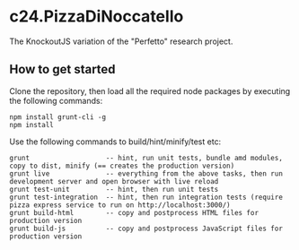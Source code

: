 # c24.PizzaDiNoccatello

The KnockoutJS variation of the "Perfetto" research project.


## How to get started

Clone the repository, then load all the required node packages by executing the following commands:

    npm install grunt-cli -g
	npm install

Use the following commands to build/hint/minify/test etc:

	grunt                   -- hint, run unit tests, bundle amd modules, copy to dist, minify (== creates the production version)
	grunt live              -- everything from the above tasks, then run development server and open browser with live reload
	grunt test-unit         -- hint, then run unit tests
    grunt test-integration  -- hint, then run integration tests (require pizza express service to run on http://localhost:3000/)
    grunt build-html        -- copy and postprocess HTML files for production version
    grunt build-js          -- copy and postprocess JavaScript files for production version

